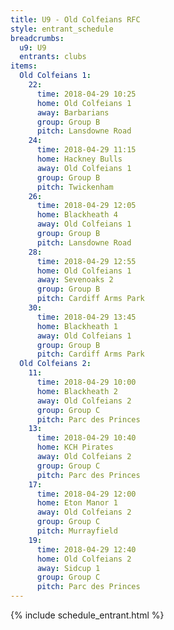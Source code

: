 ```yaml
---
title: U9 - Old Colfeians RFC
style: entrant_schedule
breadcrumbs:
  u9: U9
  entrants: clubs
items:
  Old Colfeians 1:
    22:
      time: 2018-04-29 10:25
      home: Old Colfeians 1
      away: Barbarians
      group: Group B
      pitch: Lansdowne Road
    24:
      time: 2018-04-29 11:15
      home: Hackney Bulls
      away: Old Colfeians 1
      group: Group B
      pitch: Twickenham
    26:
      time: 2018-04-29 12:05
      home: Blackheath 4
      away: Old Colfeians 1
      group: Group B
      pitch: Lansdowne Road
    28:
      time: 2018-04-29 12:55
      home: Old Colfeians 1
      away: Sevenoaks 2
      group: Group B
      pitch: Cardiff Arms Park
    30:
      time: 2018-04-29 13:45
      home: Blackheath 1
      away: Old Colfeians 1
      group: Group B
      pitch: Cardiff Arms Park
  Old Colfeians 2:
    11:
      time: 2018-04-29 10:00
      home: Blackheath 2
      away: Old Colfeians 2
      group: Group C
      pitch: Parc des Princes
    13:
      time: 2018-04-29 10:40
      home: KCH Pirates
      away: Old Colfeians 2
      group: Group C
      pitch: Parc des Princes
    17:
      time: 2018-04-29 12:00
      home: Eton Manor 1
      away: Old Colfeians 2
      group: Group C
      pitch: Murrayfield
    19:
      time: 2018-04-29 12:40
      home: Old Colfeians 2
      away: Sidcup 1
      group: Group C
      pitch: Parc des Princes
---
```


{% include schedule_entrant.html %}
